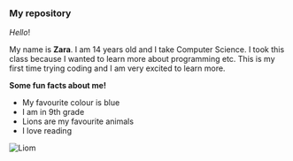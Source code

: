 ### My repository

*Hello*!

My name is **Zara**. I am 14 years old and I take Computer Science. I took this class because I wanted to learn more about programming etc. This is my first time trying coding and I am very excited to learn more.

**Some fun facts about me!**

- My favourite colour is blue
- I am in 9th grade
- Lions are my favourite animals
- I love reading

![Liom](https://www.gannett-cdn.com/media/2022/03/16/USATODAY/usatsports/imageForEntry5-ODq.jpg?width=660&height=372&fit=crop&format=pjpg&auto=webp)


<!--
**zarahaleem/zarahaleem** is a ✨ _special_ ✨ repository because its `README.md` (this file) appears on your GitHub profile.

Here are some ideas to get you started:

- 🔭 I’m currently working on ...
- 🌱 I’m currently learning ...
- 👯 I’m looking to collaborate on ...
- 🤔 I’m looking for help with ...
- 💬 Ask me about ...
- 📫 How to reach me: ...
- 😄 Pronouns: ...
- ⚡ Fun fact: ...
-->

